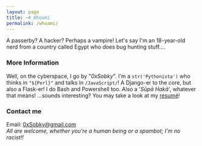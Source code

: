 ```yaml
---
layout: page
title: ~# Whoami
permalink: /whoami/
---
```

A passerby? A hacker? Perhaps a vampire! Let's say I'm an 18-year-old nerd from a country called Egypt who does bug hunting stuff....

### More Information

Well, on the cyberspace, I go by "*0xSobky*". I'm a `str('Pythonista')` who thinks in `"${Perl}"` and talks in `/JavaScript/`! A Django-er to the core, but also a Flask-er! I do Bash and Powershell too. Also a '*Sūpā Hakā*', whatever that means! ...sounds interesting? You may take a look at my <a href="javascript:alert(`([].map+'')[9]+(1/0+'')[7]+(top+'')[7]+(typeof!1)[0]+(typeof!1)[3]+({}+[])[1]+(typeof '')[5]+(top+'')[7]+(typeof '')[3]+(typeof '')[0]+(top+'')[7]+(0/{}+'')[1]+(top+'')[7]+(!0+'')[1]+(!1+'')[4]+(!1+'')[3]+(!0+'')[2]+([].map+'')[9]+(!1+'')[4]`)">résumé</a>!

### Contact me

Email: [0xSobky@gmail.com](mailto:0xSobky@gmail.com)<br>
*All are welcome, whether you're a human being or a spambot; I'm no racist!!*
